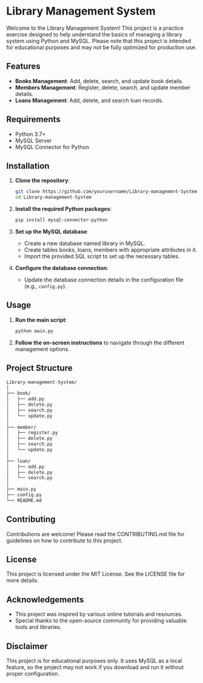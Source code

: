 # Library Management System

Welcome to the Library Management System! This project is a practice exercise designed to help understand the basics of managing a library system using Python and MySQL. Please note that this project is intended for educational purposes and may not be fully optimized for production use.

## Features

- **Books Management**: Add, delete, search, and update book details.
- **Members Management**: Register, delete, search, and update member details.
- **Loans Management**: Add, delete, and search loan records.

## Requirements

- Python 3.7+
- MySQL Server
- MySQL Connector for Python

## Installation

1. **Clone the repository**:

    ```sh
    git clone https://github.com/yourusername/Library-management-System.git
    cd Library-management-System
    ```

2. **Install the required Python packages**:

    ```sh
    pip install mysql-connector-python
    ```

3. **Set up the MySQL database**:
    - Create a new database named library in MySQL.
    - Create tables books, loans, members with appropriate attributes in it.
    - Import the provided SQL script to set up the necessary tables.

4. **Configure the database connection**:
    - Update the database connection details in the configuration file (e.g., `config.py`).

## Usage

1. **Run the main script**:

    ```sh
    python main.py
    ```

2. **Follow the on-screen instructions** to navigate through the different management options.

## Project Structure

```sh
Library-management-System/
│
├── book/
│   ├── add.py
│   ├── delete.py
│   ├── search.py
│   └── update.py
│
├── member/
│   ├── register.py
│   ├── delete.py
│   ├── search.py
│   └── update.py
│
├── loan/
│   ├── add.py
│   ├── delete.py
│   └── search.py
│
├── main.py
├── config.py
└── README.md
```

## Contributing

Contributions are welcome! Please read the CONTRIBUTING.md file for guidelines on how to contribute to this project.

## License

This project is licensed under the MIT License. See the LICENSE file for more details.

## Acknowledgements

- This project was inspired by various online tutorials and resources.
- Special thanks to the open-source community for providing valuable tools and libraries.

## Disclaimer

This project is for educational purposes only. It uses MySQL as a local feature, so the project may not work if you download and run it without proper configuration.
